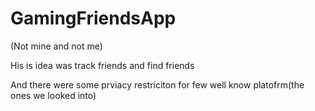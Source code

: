 # GamingFriendsApp

(Not mine and not me)

His is idea was track friends and find friends 

And there were some prviacy restriciton for few well know platofrm(the ones we looked into)
